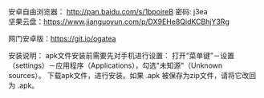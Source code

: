 安卓自由浏览器： http://pan.baidu.com/s/1bpoireB 密码: j3ea               
  坚果云盘：https://www.jianguoyun.com/p/DX9EHe8QidKCBhjY3Rg

网门安卓版：https://git.io/ogatea


安装说明：
apk文件安装前需要先对手机进行设置： 打开“菜单键”－设置（settings）－应用程序（Applications），勾选"未知源"（Unknown sources）。
下载apk文件，进行安装。如果 .apk 被保存为zip文件，请将它改回为 .apk。